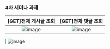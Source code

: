 ### 4차 세미나 과제

|[GET]전체 게시글 조회|[GET]전체 댓글 조회|
|:---:|:---:|
|![image](https://user-images.githubusercontent.com/35513039/68186422-73646b80-ffe7-11e9-852a-1ac28cf5547d.png)|![image](https://user-images.githubusercontent.com/35513039/68186447-7f502d80-ffe7-11e9-86cd-1f65a86cbe3c.png)
|
![image](https://user-images.githubusercontent.com/35513039/68186465-8ecf7680-ffe7-11e9-937f-d721c8dbe3cf.png)